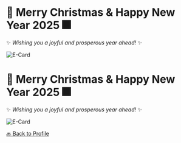 # 🎄 Merry Christmas & Happy New Year 2025 🎆

✨ *Wishing you a joyful and prosperous year ahead!* ✨

![E-Card](Images/e-card.png)
# 🎄 **Merry Christmas & Happy New Year 2025** 🎆  

✨ *Wishing you a joyful and prosperous year ahead!* ✨  

![E-Card](Images/e-card.png)  

[🔙 Back to Profile](https://aomknw.github.io)  
